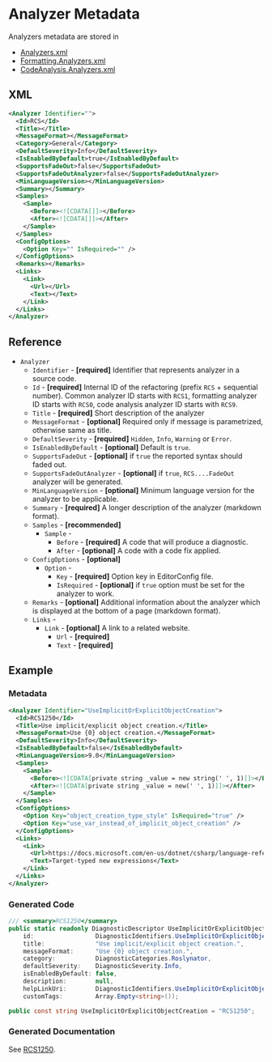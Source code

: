 ﻿---
sidebar_label: Analyzer
---

# Analyzer Metadata

Analyzers metadata are stored in

- [Analyzers.xml](https://github.com/JosefPihrt/Roslynator/blob/main/src/Analyzers/Analyzers.xml)
- [Formatting.Analyzers.xml](https://github.com/JosefPihrt/Roslynator/blob/main/src/Formatting.Analyzers/Formatting.Analyzers.xml)
- [CodeAnalysis.Analyzers.xml](https://github.com/JosefPihrt/Roslynator/blob/main/src/CodeAnalysis.Analyzers/CodeAnalysis.Analyzers.xml)

## XML

```xml title="Analyzers.xml"
<Analyzer Identifier="">
  <Id>RCS</Id>
  <Title></Title>
  <MessageFormat></MessageFormat>
  <Category>General</Category>
  <DefaultSeverity>Info</DefaultSeverity>
  <IsEnabledByDefault>true</IsEnabledByDefault>
  <SupportsFadeOut>false</SupportsFadeOut>
  <SupportsFadeOutAnalyzer>false</SupportsFadeOutAnalyzer>
  <MinLanguageVersion></MinLanguageVersion>
  <Summary></Summary>
  <Samples>
    <Sample>
      <Before><![CDATA[]]></Before>
      <After><![CDATA[]]></After>
    </Sample>
  </Samples>
  <ConfigOptions>
    <Option Key="" IsRequired="" />
  </ConfigOptions>
  <Remarks></Remarks>
  <Links>
    <Link>
      <Url></Url>
      <Text></Text>
    </Link>
  </Links>
</Analyzer>
```
## Reference

- `Analyzer`
  - `Identifier` - **\[required\]** Identifier that represents analyzer in a source code.
  - `Id` - **\[required\]** Internal ID of the refactoring (prefix `RCS` + sequential number). Common analyzer ID starts with `RCS1`, formatting analyzer ID starts with `RCS0`, code analysis analyzer ID starts with `RCS9`.
  - `Title` - **\[required\]** Short description of the analyzer
  - `MessageFormat` - **\[optional\]** Required only if message is parametrized, otherwise same as title.
  - `DefaultSeverity` - **\[required\]** `Hidden`, `Info`, `Warning` or `Error`. 
  - `IsEnabledByDefault` - **\[optional\]** Default is `true`.
  - `SupportsFadeOut` - **\[optional\]** if `true` the reported syntax should faded out.
  - `SupportsFadeOutAnalyzer` - **\[optional\]** if `true`, `RCS....FadeOut` analyzer will be generated.
  - `MinLanguageVersion` - **\[optional\]** Minimum language version for the analyzer to be applicable.
  - `Summary` - **\[required\]** A longer description of the analyzer (markdown format).
  - `Samples` - **\[recommended\]** 
    - `Sample` - 
      - `Before` - **\[required\]** A code that will produce a diagnostic.
      - `After` - **\[optional\]** A code with a code fix applied.
  - `ConfigOptions` - **\[optional\]** 
    - `Option` - 
      - `Key` - **\[required\]** Option key in EditorConfig file.
      - `IsRequired` - **\[optional\]** if `true` option must be set for the analyzer to work.
  - `Remarks` - **\[optional\]** Additional information about the analyzer which is displayed at the bottom of a page (markdown format).
  - `Links` - 
    - `Link` - **\[optional\]** A link to a related website.
      - `Url` - **\[required\]** 
      - `Text` - **\[required\]** 

## Example

### Metadata

```xml title="Analyzers.xml"
<Analyzer Identifier="UseImplicitOrExplicitObjectCreation">
  <Id>RCS1250</Id>
  <Title>Use implicit/explicit object creation.</Title>
  <MessageFormat>Use {0} object creation.</MessageFormat>
  <DefaultSeverity>Info</DefaultSeverity>
  <IsEnabledByDefault>false</IsEnabledByDefault>
  <MinLanguageVersion>9.0</MinLanguageVersion>
  <Samples>
    <Sample>
      <Before><![CDATA[private string _value = new string(' ', 1)]]></Before>
      <After><![CDATA[private string _value = new(' ', 1)]]></After>
    </Sample>
  </Samples>
  <ConfigOptions>
    <Option Key="object_creation_type_style" IsRequired="true" />
    <Option Key="use_var_instead_of_implicit_object_creation" />
  </ConfigOptions>
  <Links>
    <Link>
      <Url>https://docs.microsoft.com/en-us/dotnet/csharp/language-reference/proposals/csharp-9.0/target-typed-new</Url>
      <Text>Target-typed new expressions</Text>
    </Link>
  </Links>
</Analyzer>
```

### Generated Code

```csharp title="DiagnosticRules.Generated.cs"
/// <summary>RCS1250</summary>
public static readonly DiagnosticDescriptor UseImplicitOrExplicitObjectCreation = DiagnosticDescriptorFactory.Create(
    id:                 DiagnosticIdentifiers.UseImplicitOrExplicitObjectCreation, 
    title:              "Use implicit/explicit object creation.", 
    messageFormat:      "Use {0} object creation.", 
    category:           DiagnosticCategories.Roslynator, 
    defaultSeverity:    DiagnosticSeverity.Info, 
    isEnabledByDefault: false, 
    description:        null, 
    helpLinkUri:        DiagnosticIdentifiers.UseImplicitOrExplicitObjectCreation, 
    customTags:         Array.Empty<string>());
```

```cs title="DiagnosticIdentifiers.Generated.cs"
public const string UseImplicitOrExplicitObjectCreation = "RCS1250";
```

### Generated Documentation

See [RCS1250](analyzers/RCS1250).
